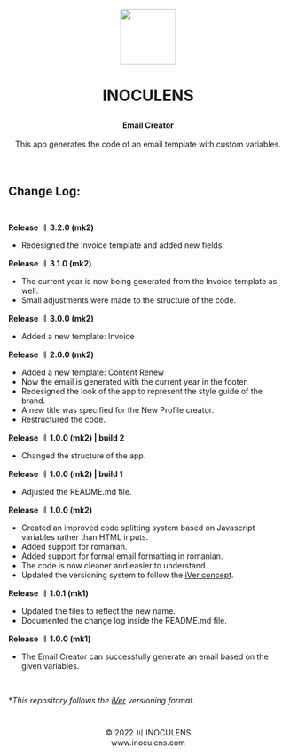 <p align="center"><img src="https://static.inoculens.com/logo" width="100" height="100" />

# <p align="center"><b>INOCULENS</b>

<p align="center"><b>Email Creator</b><br><br>
This app generates the code of an email template with custom variables.<br><br><br>

## <b>Change Log:</b><br><br>
<b>Release 〢 3.2.0 (mk2)</b>

- Redesigned the Invoice template and added new fields.

<b>Release 〢 3.1.0 (mk2)</b>

- The current year is now being generated from the Invoice template as well.
- Small adjustments were made to the structure of the code.

<b>Release 〢 3.0.0 (mk2)</b>

- Added a new template: Invoice

<b>Release 〢 2.0.0 (mk2)</b>

- Added a new template: Content Renew
- Now the email is generated with the current year in the footer.
- Redesigned the look of the app to represent the style guide of the brand.
- A new title was specified for the New Profile creator.
- Restructured the code.

<b>Release 〢 1.0.0 (mk2) | build 2</b>

- Changed the structure of the app.

<b>Release 〢 1.0.0 (mk2) | build 1</b>

- Adjusted the README.md file.

<b>Release 〢 1.0.0 (mk2)</b>

- Created an improved code splitting system based on Javascript variables rather than HTML inputs.
- Added support for romanian.
- Added support for formal email formatting in romanian.
- The code is now cleaner and easier to understand.
- Updated the versioning system to follow the [iVer concept](https://github.com/frontfacer/iVer).

<b>Release 〢 1.0.1 (mk1)</b>

- Updated the files to reflect the new name.
- Documented the change log inside the README.md file.

<b>Release 〢 1.0.0 (mk1)</b>

- The Email Creator can successfully generate an email based on the given variables.

<br>

**This repository follows the [iVer](https://github.com/frontfacer/iVer) versioning format.*

#
<p align="center">© 2022 〣 INOCULENS<br>www.inoculens.com</p>